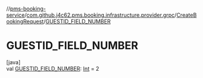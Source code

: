 //[pms-booking-service](../../../index.md)/[com.github.j4c62.pms.booking.infrastructure.provider.grpc](../index.md)/[CreateBookingRequest](index.md)/[GUESTID_FIELD_NUMBER](-g-u-e-s-t-i-d_-f-i-e-l-d_-n-u-m-b-e-r.md)

# GUESTID_FIELD_NUMBER

[java]\
val [GUESTID_FIELD_NUMBER](-g-u-e-s-t-i-d_-f-i-e-l-d_-n-u-m-b-e-r.md): [Int](https://kotlinlang.org/api/core/kotlin-stdlib/kotlin/-int/index.html) =
2